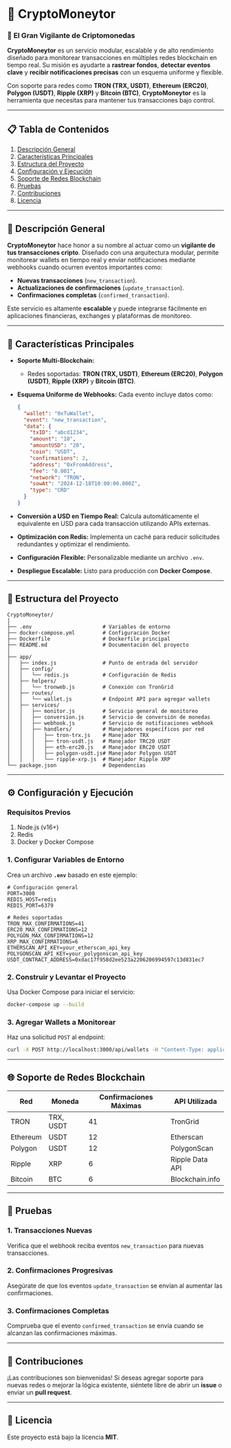 
# 🚀 **CryptoMoneytor**

### 🧐 **El Gran Vigilante de Criptomonedas**
**CryptoMoneytor** es un servicio modular, escalable y de alto rendimiento diseñado para monitorear transacciones en múltiples redes blockchain en tiempo real. Su misión es ayudarte a **rastrear fondos**, **detectar eventos clave** y **recibir notificaciones precisas** con un esquema uniforme y flexible.

Con soporte para redes como **TRON (TRX, USDT)**, **Ethereum (ERC20)**, **Polygon (USDT)**, **Ripple (XRP)** y **Bitcoin (BTC)**, **CryptoMoneytor** es la herramienta que necesitas para mantener tus transacciones bajo control.

---

## 📋 **Tabla de Contenidos**

1. [Descripción General](#descripción-general)
2. [Características Principales](#características-principales)
3. [Estructura del Proyecto](#estructura-del-proyecto)
4. [Configuración y Ejecución](#configuración-y-ejecución)
5. [Soporte de Redes Blockchain](#soporte-de-redes-blockchain)
6. [Pruebas](#pruebas)
7. [Contribuciones](#contribuciones)
8. [Licencia](#licencia)

---

## 🧐 **Descripción General**

**CryptoMoneytor** hace honor a su nombre al actuar como un **vigilante de tus transacciones cripto**. Diseñado con una arquitectura modular, permite monitorear wallets en tiempo real y enviar notificaciones mediante webhooks cuando ocurren eventos importantes como:
- **Nuevas transacciones** (`new_transaction`).
- **Actualizaciones de confirmaciones** (`update_transaction`).
- **Confirmaciones completas** (`confirmed_transaction`).

Este servicio es altamente **escalable** y puede integrarse fácilmente en aplicaciones financieras, exchanges y plataformas de monitoreo.

---

## 🌟 **Características Principales**

- **Soporte Multi-Blockchain:**
  - Redes soportadas: **TRON (TRX, USDT)**, **Ethereum (ERC20)**, **Polygon (USDT)**, **Ripple (XRP)** y **Bitcoin (BTC)**.
  
- **Esquema Uniforme de Webhooks:**
  Cada evento incluye datos como:
  ```json
  {
    "wallet": "0xTuWallet",
    "event": "new_transaction",
    "data": {
      "txID": "abcd1234",
      "amount": "10",
      "amountUSD": "20",
      "coin": "USDT",
      "confirmations": 2,
      "address": "0xFromAddress",
      "fee": "0.001",
      "network": "TRON",
      "sowAt": "2024-12-18T10:00:00.000Z",
      "type": "CRD"
    }
  }
  ```

- **Conversión a USD en Tiempo Real:**
  Calcula automáticamente el equivalente en USD para cada transacción utilizando APIs externas.

- **Optimización con Redis:**
  Implementa un caché para reducir solicitudes redundantes y optimizar el rendimiento.

- **Configuración Flexible:**
  Personalizable mediante un archivo `.env`.

- **Despliegue Escalable:**
  Listo para producción con **Docker Compose**.

---

## 📂 **Estructura del Proyecto**

```plaintext
CryptoMoneytor/
│
├── .env                       # Variables de entorno
├── docker-compose.yml         # Configuración Docker
├── Dockerfile                 # Dockerfile principal
├── README.md                  # Documentación del proyecto
│
├── app/
│   ├── index.js               # Punto de entrada del servidor
│   ├── config/
│   │   └── redis.js           # Configuración de Redis
│   ├── helpers/
│   │   └── tronweb.js         # Conexión con TronGrid
│   ├── routes/
│   │   └── wallet.js          # Endpoint API para agregar wallets
│   ├── services/
│   │   ├── monitor.js         # Servicio general de monitoreo
│   │   ├── conversion.js      # Servicio de conversión de monedas
│   │   ├── webhook.js         # Servicio de notificaciones webhook
│   │   ├── handlers/          # Manejadores específicos por red
│   │   │   ├── tron-trx.js    # Manejador TRX
│   │   │   ├── tron-usdt.js   # Manejador TRC20 USDT
│   │   │   ├── eth-erc20.js   # Manejador ERC20 USDT
│   │   │   ├── polygon-usdt.js# Manejador Polygon USDT
│   │   │   └── ripple-xrp.js  # Manejador Ripple XRP
└── package.json               # Dependencias
```

---

## ⚙️ **Configuración y Ejecución**

### **Requisitos Previos**
1. Node.js (v16+)
2. Redis
3. Docker y Docker Compose

### **1. Configurar Variables de Entorno**
Crea un archivo **`.env`** basado en este ejemplo:

```dotenv
# Configuración general
PORT=3000
REDIS_HOST=redis
REDIS_PORT=6379

# Redes soportadas
TRON_MAX_CONFIRMATIONS=41
ERC20_MAX_CONFIRMATIONS=12
POLYGON_MAX_CONFIRMATIONS=12
XRP_MAX_CONFIRMATIONS=6
ETHERSCAN_API_KEY=your_etherscan_api_key
POLYGONSCAN_API_KEY=your_polygonscan_api_key
USDT_CONTRACT_ADDRESS=0xdac17f958d2ee523a2206206994597c13d831ec7
```

### **2. Construir y Levantar el Proyecto**
Usa Docker Compose para iniciar el servicio:
```bash
docker-compose up --build
```

### **3. Agregar Wallets a Monitorear**
Haz una solicitud `POST` al endpoint:
```bash
curl -X POST http://localhost:3000/api/wallets -H "Content-Type: application/json" -d '{"network": "tron", "coin": "trx", "wallet": "TXYZ1234567890"}'
```

---

## 🌐 **Soporte de Redes Blockchain**

| Red       | Moneda   | Confirmaciones Máximas | API Utilizada       |
|-----------|----------|------------------------|---------------------|
| TRON      | TRX, USDT| 41                     | TronGrid            |
| Ethereum  | USDT     | 12                     | Etherscan           |
| Polygon   | USDT     | 12                     | PolygonScan         |
| Ripple    | XRP      | 6                      | Ripple Data API     |
| Bitcoin   | BTC      | 6                      | Blockchain.info     |

---

## 🧪 **Pruebas**

### **1. Transacciones Nuevas**
Verifica que el webhook reciba eventos `new_transaction` para nuevas transacciones.

### **2. Confirmaciones Progresivas**
Asegúrate de que los eventos `update_transaction` se envían al aumentar las confirmaciones.

### **3. Confirmaciones Completas**
Comprueba que el evento `confirmed_transaction` se envía cuando se alcanzan las confirmaciones máximas.

---

## 🤝 **Contribuciones**

¡Las contribuciones son bienvenidas! Si deseas agregar soporte para nuevas redes o mejorar la lógica existente, siéntete libre de abrir un **issue** o enviar un **pull request**.

---

## 📝 **Licencia**

Este proyecto está bajo la licencia **MIT**.
